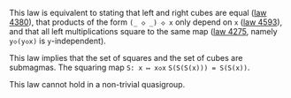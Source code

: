 This law is equivalent to stating that left and right cubes are equal ([law 4380](https://teorth.github.io/equational_theories/implications/?4380)), that products of the form `(_ ◇ _) ◇ x` only depend on `x` ([law 4593](https://teorth.github.io/equational_theories/implications/?4593)), and that all left multiplications square to the same map ([law 4275](https://teorth.github.io/equational_theories/implications/?4275), namely `y◇(y◇x)` is `y`-independent).

This law implies that the set of squares and the set of cubes are submagmas.  The squaring map `S: x ↦ x◇x`  `S(S(S(x))) = S(S(x))`.

This law cannot hold in a non-trivial quasigroup.
